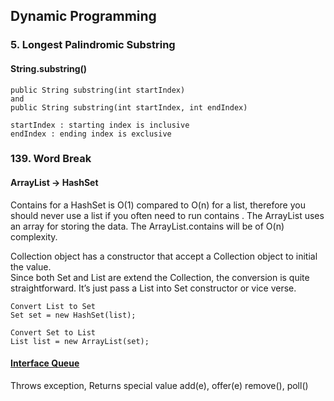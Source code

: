 ## Dynamic Programming

### 5. Longest Palindromic Substring  
#### String.substring()  
```
public String substring(int startIndex)  
and  
public String substring(int startIndex, int endIndex)  

startIndex : starting index is inclusive
endIndex : ending index is exclusive

```   

### 139. Word Break  
#### ArrayList -> HashSet
Contains for a HashSet is O(1) compared to O(n) for a list, therefore you should never use a list if you often need to run contains . 
The ArrayList uses an array for storing the data. The ArrayList.contains will be of O(n) complexity.  


Collection object has a constructor that accept a Collection object to initial the value.  
Since both Set and List are extend the Collection, the conversion is quite straightforward. It’s just pass a List into Set constructor or vice verse.
```
Convert List to Set
Set set = new HashSet(list);

Convert Set to List
List list = new ArrayList(set);
```  

#### [Interface Queue](https://docs.oracle.com/javase/7/docs/api/java/util/Queue.html)
Throws exception, Returns special value
add(e), offer(e)
remove(), poll()
